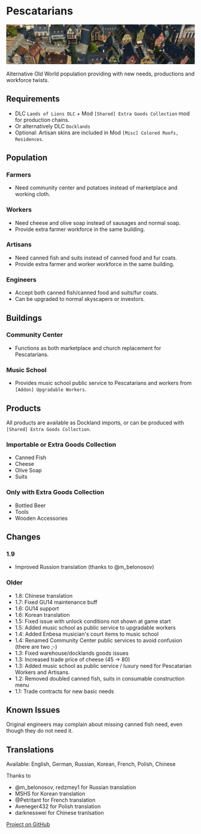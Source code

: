 # Pescatarians

![](./banner.png)

Alternative Old World population providing with new needs, productions and workforce twists.

## Requirements

- DLC `Lands of Lions DLC` + Mod `[Shared] Extra Goods Collection` mod for production chains.
- Or alternatively DLC `Docklands`
- Optional: Artisan skins are included in Mod `[Misc] Colored Roofs, Residences`.

## Population

### Farmers

- Need community center and potatoes instead of marketplace and working cloth.

### Workers

- Need cheese and olive soap instead of sausages and normal soap.
- Provide extra farmer workforce in the same building.

### Artisans

- Need canned fish and suits instead of canned food and fur coats.
- Provide extra farmer and worker workforce in the same building.

### Engineers

- Accept both canned fish/canned food and suits/fur coats.
- Can be upgraded to normal skyscapers or investors.

## Buildings

### Community Center

- Functions as both marketplace and church replacement for Pescatarians.

### Music School

- Provides music school public service to Pescatarians and workers from `[Addon] Upgradable Workers`.

## Products

All products are available as Dockland imports, or can be produced with `[Shared] Extra Goods Collection`.

### Importable or Extra Goods Collection

- Canned Fish
- Cheese
- Olive Soap
- Suits

### Only with Extra Goods Collection

- Bottled Beer
- Tools
- Wooden Accessories

## Changes

### 1.9

- Improved Russion translation (thanks to @m_belonosov)

### Older

- 1.8: Chinese translation
- 1.7: Fixed GU14 maintenance buff
- 1.6: GU14 support
- 1.6: Korean translation
- 1.5: Fixed issue with unlock conditions not shown at game start
- 1.5: Added music school as public service to upgradable workers
- 1.4: Added Enbesa musician's court items to music school
- 1.4: Renamed Community Center public services to avoid confusion (there are two ;-)
- 1.3: Fixed warehouse/docklands goods issues
- 1.3: Increased trade price of cheese (45 -> 80)
- 1.3: Added music school as public service / luxury need for Pescatarian Workers and Artisans.
- 1.2: Removed doubled canned fish, suits in consumable construction menu
- 1.1: Trade contracts for new basic needs

## Known Issues

Original engineers may complain about missing canned fish need, even though they do not need it.

## Translations

Available: English, German, Russian, Korean, French, Polish, Chinese

Thanks to
- @m_belonosov, redzmey1 for Russian translation
- MSHS for Korean translation
- @Petritant for French translation
- Aveneger432 for Polish translation
- darknesswei for Chinese tranlsation

[Project on GitHub](https://github.com/jakobharder/anno-1800-jakobs-mods)
